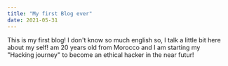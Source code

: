 ```yaml
---
title: "My first Blog ever"
date: 2021-05-31
---
```

This is my first blog!
I don't know so much english so, I talk a little bit here about my self!
 am 20 years old from Morocco and I am starting my "Hacking journey" to become an ethical hacker in the near futur!
